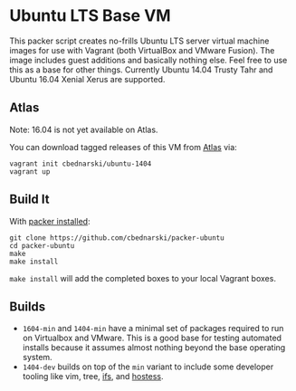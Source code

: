 # Ubuntu LTS Base VM

This packer script creates no-frills Ubuntu LTS server virtual machine images for use with Vagrant (both VirtualBox and VMware Fusion). The image includes guest additions and basically nothing else. Feel free to use this as a base for other things. Currently Ubuntu 14.04 Trusty Tahr and Ubuntu 16.04 Xenial Xerus are supported.

## Atlas

Note: 16.04 is not yet available on Atlas.

You can download tagged releases of this VM from [Atlas](https://atlas.hashicorp.com/cbednarski/boxes/ubuntu-1404) via:

    vagrant init cbednarski/ubuntu-1404
    vagrant up

## Build It

With [packer installed](http://www.packer.io/download):

    git clone https://github.com/cbednarski/packer-ubuntu
    cd packer-ubuntu
    make
    make install

`make install` will add the completed boxes to your local Vagrant boxes.

## Builds

- `1604-min` and `1404-min` have a minimal set of packages required to run on Virtualbox and VMware. This is a good base for testing automated installs because it assumes almost nothing beyond the base operating system.
- `1404-dev` builds on top of the `min` variant to include some developer tooling like vim, tree, [ifs](https://github.com/cbednarski/ifs-python), and [hostess](https://github.com/cbednarski/hostess).
